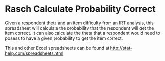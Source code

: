 # Rasch Calculate Probability Correct

Given a respondent theta and an item difficulty from an IRT analysis, this spreadsheet will calculate the probability that the respondent will get the item correct. It can also calculate the theta that a respondent would need to posess to have a given probability to get the item correct.

This and other Excel spreadsheets can be found at http://stat-help.com/spreadsheets.html
